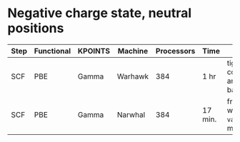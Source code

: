 # Negative charge state, neutral positions

| Step | Functional | KPOINTS | Machine | Processors | Time | Choices |
|------|------------|---------|---------|------------|------|---------|
| SCF | PBE | Gamma | Warhawk | 384 | 1 hr | tighter convergence and more bands |
| SCF | PBE | Gamma | Narwhal | 384 | 17 min. | from scratch with `vasp_gam`, more bands |

